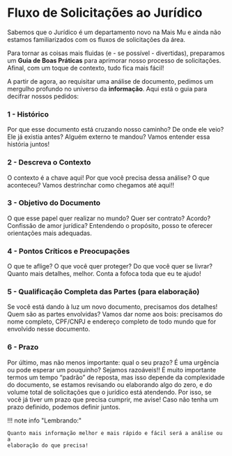 # Fluxo de Solicitações ao Jurídico

Sabemos que o Jurídico é um departamento novo na Mais Mu e ainda não estamos
familiarizados com os fluxos de solicitações da área.

Para tornar as coisas mais fluidas (e - se possível - divertidas), preparamos um **Guia de Boas
Práticas** para aprimorar nosso processo de solicitações. Afinal, com um toque de contexto,
tudo fica mais fácil!

A partir de agora, ao requisitar uma análise de documento, pedimos um mergulho profundo no
universo da **informação**. Aqui está o guia para decifrar nossos pedidos:

### 1 - Histórico

Por que esse documento está cruzando nosso caminho? De onde ele veio? Ele já existia antes?
Alguém externo te mandou? Vamos entender essa história juntos!

### 2 - Descreva o Contexto

O contexto é a chave aqui! Por que você precisa dessa análise? O que aconteceu? Vamos
destrinchar como chegamos até aqui!!

### 3 - Objetivo do Documento

O que esse papel quer realizar no mundo? Quer ser contrato? Acordo? Confissão de amor
jurídica? Entendendo o propósito, posso te oferecer orientações mais adequadas.

### 4 - Pontos Críticos e Preocupações

O que te aflige? O que você quer proteger? Do que você quer se livrar? Quanto mais detalhes,
melhor. Conta a fofoca toda que eu te ajudo!

### 5 - Qualificação Completa das Partes (para elaboração)

Se você está dando à luz um novo documento, precisamos dos detalhes! Quem são as partes
envolvidas? Vamos dar nome aos bois: precisamos do nome completo, CPF/CNPJ e endereço
completo de todo mundo que for envolvido nesse documento.

### 6 - Prazo

Por último, mas não menos importante: qual o seu prazo? É uma urgência ou pode esperar um
pouquinho? Sejamos razoáveis!! É muito importante termos um tempo “padrão” de reposta,
mas isso depende da complexidade do documento, se estamos revisando ou elaborando algo
do zero, e do volume total de solicitações que o jurídico está atendendo. Por isso, se você já
tiver um prazo que precisa cumprir, me avise! Caso não tenha um prazo definido, podemos
definir juntos.

!!! note info "Lembrando:"

    Quanto mais informação melhor e mais rápido e fácil será a análise ou a
    elaboração do que precisa!